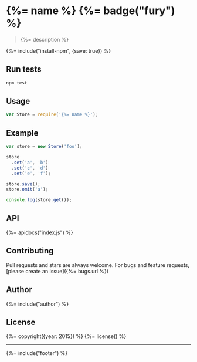 # {%= name %} {%= badge("fury") %}

> {%= description %}

{%= include("install-npm", {save: true}) %}

## Run tests

```bash
npm test
```

## Usage

```js
var Store = require('{%= name %}');
```

## Example

```js
var store = new Store('foo');

store
  .set('a', 'b')
  .set('c', 'd')
  .set('e', 'f');

store.save();
store.omit('a');

console.log(store.get());
```

## API
{%= apidocs("index.js") %}


## Contributing
Pull requests and stars are always welcome. For bugs and feature requests, [please create an issue]({%= bugs.url %})

## Author
{%= include("author") %}

## License
{%= copyright({year: 2015}) %}
{%= license() %}

***

{%= include("footer") %}